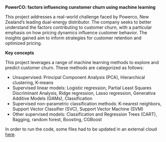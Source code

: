**PowerCO: factors influencing cunstomer churn using machine learning**

This project addresses a real-world challenge faced by Powerco, New Zealand’s leading dual-energy distributor. The company seeks to better understand the factors contributing to customer churn, with a particular emphasis on how pricing dynamics influence customer behavior. The insights gained aim to inform strategies for customer retention and optimized pricing.

**Key concepts**

This project leverages a range of machine learning methods to explore and predict customer churn. These methods are categorized as follows:

- Unsupervised: Principal Component Analysis (PCA), Hierarchical clustering, K-means
- Supervised linear models: Logistic regression, Partial Least Squares Discriminant Analysis, Ridge regression, Lasso regression, Generativa Additive Models (GAMs), Classification 
- Supervised non-parametric classification methods: K-nearest neighbors, Support Vector Classifier (SVC), Support Vector Machine (SVM)
- Other supervised models: Classification and Regression Trees (CART), Bagging, random forest, Boosting, CGBoost

In order to run the code, some files had to be updated in an external cloud [here](https://mega.nz/folder/zNV2zCAR#_D_spUczmp_YCJ9jc6oLiA).
